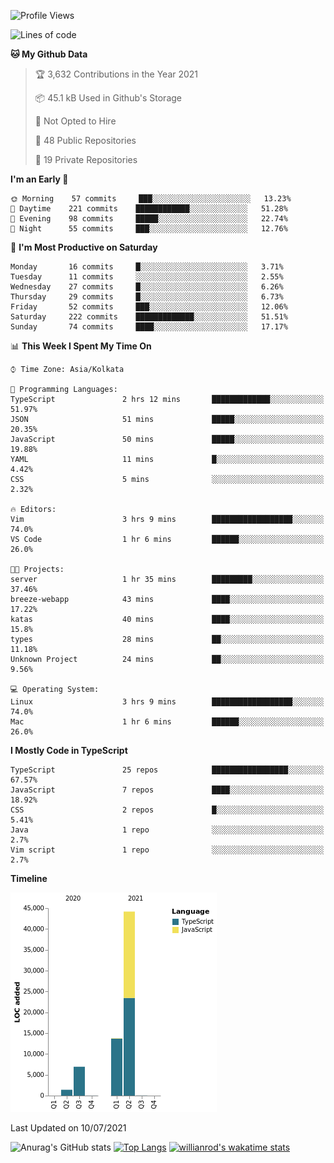 <!--START_SECTION:waka-->
![Profile Views](http://img.shields.io/badge/Profile%20Views-1-blue)

![Lines of code](https://img.shields.io/badge/From%20Hello%20World%20I%27ve%20Written-66336%20lines%20of%20code-blue)

**🐱 My Github Data** 

> 🏆 3,632 Contributions in the Year 2021
 > 
> 📦 45.1 kB Used in Github's Storage 
 > 
> 🚫 Not Opted to Hire
 > 
> 📜 48 Public Repositories 
 > 
> 🔑 19 Private Repositories  
 > 
**I'm an Early 🐤** 

```text
🌞 Morning    57 commits     ███░░░░░░░░░░░░░░░░░░░░░░   13.23% 
🌆 Daytime    221 commits    ████████████░░░░░░░░░░░░░   51.28% 
🌃 Evening    98 commits     █████░░░░░░░░░░░░░░░░░░░░   22.74% 
🌙 Night      55 commits     ███░░░░░░░░░░░░░░░░░░░░░░   12.76%

```
📅 **I'm Most Productive on Saturday** 

```text
Monday       16 commits     █░░░░░░░░░░░░░░░░░░░░░░░░   3.71% 
Tuesday      11 commits     ░░░░░░░░░░░░░░░░░░░░░░░░░   2.55% 
Wednesday    27 commits     █░░░░░░░░░░░░░░░░░░░░░░░░   6.26% 
Thursday     29 commits     █░░░░░░░░░░░░░░░░░░░░░░░░   6.73% 
Friday       52 commits     ███░░░░░░░░░░░░░░░░░░░░░░   12.06% 
Saturday     222 commits    █████████████░░░░░░░░░░░░   51.51% 
Sunday       74 commits     ████░░░░░░░░░░░░░░░░░░░░░   17.17%

```


📊 **This Week I Spent My Time On** 

```text
⌚︎ Time Zone: Asia/Kolkata

💬 Programming Languages: 
TypeScript               2 hrs 12 mins       █████████████░░░░░░░░░░░░   51.97% 
JSON                     51 mins             █████░░░░░░░░░░░░░░░░░░░░   20.35% 
JavaScript               50 mins             █████░░░░░░░░░░░░░░░░░░░░   19.88% 
YAML                     11 mins             █░░░░░░░░░░░░░░░░░░░░░░░░   4.42% 
CSS                      5 mins              ░░░░░░░░░░░░░░░░░░░░░░░░░   2.32%

🔥 Editors: 
Vim                      3 hrs 9 mins        ██████████████████░░░░░░░   74.0% 
VS Code                  1 hr 6 mins         ██████░░░░░░░░░░░░░░░░░░░   26.0%

🐱‍💻 Projects: 
server                   1 hr 35 mins        █████████░░░░░░░░░░░░░░░░   37.46% 
breeze-webapp            43 mins             ████░░░░░░░░░░░░░░░░░░░░░   17.22% 
katas                    40 mins             ████░░░░░░░░░░░░░░░░░░░░░   15.8% 
types                    28 mins             ██░░░░░░░░░░░░░░░░░░░░░░░   11.18% 
Unknown Project          24 mins             ██░░░░░░░░░░░░░░░░░░░░░░░   9.56%

💻 Operating System: 
Linux                    3 hrs 9 mins        ██████████████████░░░░░░░   74.0% 
Mac                      1 hr 6 mins         ██████░░░░░░░░░░░░░░░░░░░   26.0%

```

**I Mostly Code in TypeScript** 

```text
TypeScript               25 repos            █████████████████░░░░░░░░   67.57% 
JavaScript               7 repos             ████░░░░░░░░░░░░░░░░░░░░░   18.92% 
CSS                      2 repos             █░░░░░░░░░░░░░░░░░░░░░░░░   5.41% 
Java                     1 repo              ░░░░░░░░░░░░░░░░░░░░░░░░░   2.7% 
Vim script               1 repo              ░░░░░░░░░░░░░░░░░░░░░░░░░   2.7%

```


**Timeline**

![Chart not found](https://raw.githubusercontent.com/wise-introvert/wise-introvert/master/charts/bar_graph.png) 


 Last Updated on 10/07/2021
<!--END_SECTION:waka-->
![Anurag's GitHub stats](https://github-readme-stats.vercel.app/api?username=wise-introvert&count_private=true&show_icons=true)
[![Top Langs](https://github-readme-stats.vercel.app/api/top-langs/?username=wise-introvert&langs_count=10)](https://github.com/anuraghazra/github-readme-stats)
[![willianrod's wakatime stats](https://github-readme-stats.vercel.app/api/wakatime?username=wiseintrovert)](https://github.com/anuraghazra/github-readme-stats)
